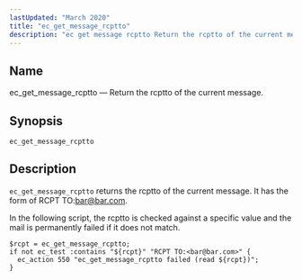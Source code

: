 ```yaml
---
lastUpdated: "March 2020"
title: "ec_get_message_rcptto"
description: "ec get message rcptto Return the rcptto of the current message ec get message rcptto ec get message rcptto returns the rcptto of the current message It has the form of RCPT TO bar bar com In the following script the rcptto is checked against a specific value and the..."
---
```


<a name="sieve.ref.ec_get_message_rcptto"></a> 
## Name

ec_get_message_rcptto — Return the rcptto of the current message.

## Synopsis

`ec_get_message_rcptto`

<a name="idp29701216"></a> 
## Description

`ec_get_message_rcptto` returns the rcptto of the current message. It has the form of RCPT TO:<bar@bar.com>.

In the following script, the rcptto is checked against a specific value and the mail is permanently failed if it does not match.

<a name="example.ec_get_message_rcptto"></a> 


```
$rcpt = ec_get_message_rcptto;
if not ec_test :contains "${rcpt}" "RCPT TO:<bar@bar.com>" {
  ec_action 550 "ec_get_message_rcptto failed (read ${rcpt})";
}
```